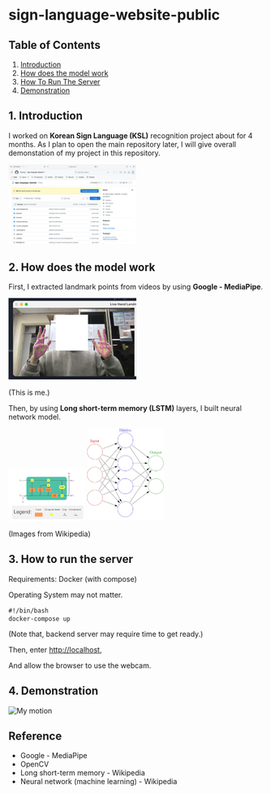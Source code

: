 # sign-language-website-public

## Table of Contents
1. [Introduction](#1-introduction)
2. [How does the model work](#2-how-does-the-model-work)
2. [How To Run The Server](#3-how-to-run-the-server)
3. [Demonstration](#4-demonstration)


## 1. Introduction

I worked on **Korean Sign Language (KSL)** recognition project about for 4 months. As I plan to open the main repository later, I will give overall demonstation of my project in this repository.

<img alt="Project Repository" src="./src/slw-repo.png" style="width:50%">


## 2. How does the model work

First, I extracted landmark points from videos by using **Google - MediaPipe**.

<img alt="MediaPipe Demo" src="./src/mediapipe-demo.png" style="width:50%">


(This is me.)


Then, by using **Long short-term memory (LSTM)** layers, I built neural network model.


<img alt="LSTM Demo - Wikipedia" src="./src/LSTM_Cell.svg" style="width:30%">


<img alt="Simple ANN - Wikipedia" src="./src/Colored_neural_network.svg" style="width:30%">

(Images from Wikipedia)


## 3. How to run the server

Requirements: Docker (with compose)

Operating System may not matter.

```shell
#!/bin/bash
docker-compose up
```

(Note that, backend server may require time to get ready.)

Then, enter [http://localhost](http://localhost),

And allow the browser to use the webcam.

## 4. Demonstration

![My motion]()

## Reference

* Google - MediaPipe
* OpenCV
* Long short-term memory - Wikipedia
* Neural network (machine learning) - Wikipedia